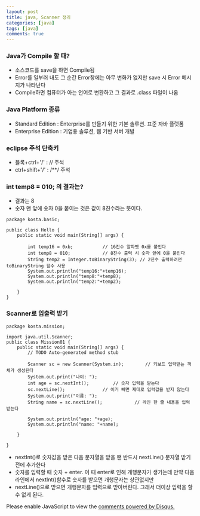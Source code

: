 ```yaml
---
layout: post
title: java, Scanner 정리
categories: [java]
tags: [java]
comments: true
---
```

### Java가 Compile 할 때?
- 소스코드를 save을 하면 Compile됨
- Error를 일부러 내도 그 순간 Error창에는 아무 변화가 없지만 save 시 Error 메시지가 나타난다 
- Compile하면 컴퓨터가 아는 언어로 변환하고 그 결과로 .class 파일이 나옴

### Java Platform 종류
- Standard Edition : Enterprise를 만들기 위한 기본 솔루션. 표준 자바 플랫폼
- Enterprise Edition : 기업용 솔루션, 웹 기반 서버 개발

### eclipse 주석 단축키
- 블록+ctrl+'/' : // 주석
- ctrl+shift+'/' : /**/ 주석

### int temp8 = 010; 의 결과는?
- 결과는 8
- 숫자 맨 앞에 숫자 0을 붙이는 것은 값이 8진수라는 뜻이다.

~~~
package kosta.basic;

public class Hello {
	public static void main(String[] args) {

		int temp16 = 0xb;			// 16진수 알파벳 0x를 붙인다
		int temp8 = 010;			// 8진수 출력 시 숫자 앞에 0을 붙인다
		String temp2 = Integer.toBinaryString(3); // 2진수 출력하려면 toBinaryString 함수 사용
		System.out.println("temp16:"+temp16);
		System.out.println("temp8:"+temp8);
		System.out.println("temp2:"+temp2);
		
	}
}
~~~

### Scanner로 입출력 받기
~~~
package kosta.mission;

import java.util.Scanner;
public class Mission01 {
	public static void main(String[] args) {
		// TODO Auto-generated method stub

		Scanner sc = new Scanner(System.in);		// 키보드 입력받는 객체가 생성된다
		System.out.print("나이: ");
		int age = sc.nextInt();			// 숫자 입력을 받는다
		sc.nextLine();				// 이거 빼면 제대로 입력값을 받지 않는다
		System.out.print("이름: ");
		String name = sc.nextLine();			// 라인 한 줄 내용을 입력 받는다
				
		System.out.println("age: "+age);
		System.out.println("name: "+name);
		
	}

}
~~~
- nextInt()로 숫자값을 받은 다음 문자열을 받을 땐 반드시 nextLine() 문자열 받기 전에 추가한다
- 숫자를 입력할 때 숫자 + enter. 이 때 enter로 인해 개행문자가 생기는데 만약 다음 라인에서 nextInt()함수로 숫자를 받으면 개행문자는 상관없지만
- nextLine()으로 받으면 개행문자를 입력으로 받아버린다. 그래서 더이상 입력을 할 수 없게 된다.
<div id="disqus_thread"></div>
<script>

/**
*  RECOMMENDED CONFIGURATION VARIABLES: EDIT AND UNCOMMENT THE SECTION BELOW TO INSERT DYNAMIC VALUES FROM YOUR PLATFORM OR CMS.
*  LEARN WHY DEFINING THESE VARIABLES IS IMPORTANT: https://disqus.com/admin/universalcode/#configuration-variables*/
/*
var disqus_config = function () {
this.page.url = PAGE_URL;  // Replace PAGE_URL with your page's canonical URL variable
this.page.identifier = PAGE_IDENTIFIER; // Replace PAGE_IDENTIFIER with your page's unique identifier variable
};
*/
(function() { // DON'T EDIT BELOW THIS LINE
var d = document, s = d.createElement('script');
s.src = 'https://parkwonhui.disqus.com/embed.js';
s.setAttribute('data-timestamp', +new Date());
(d.head || d.body).appendChild(s);
})();
</script>
<noscript>Please enable JavaScript to view the <a href="https://disqus.com/?ref_noscript">comments powered by Disqus.</a></noscript>
                            